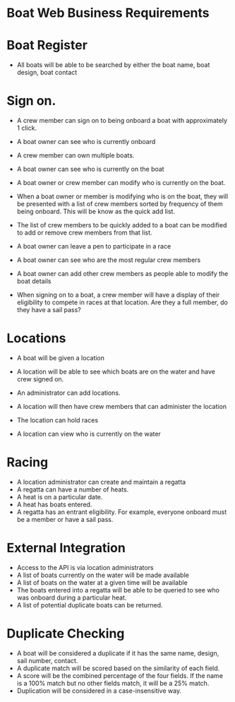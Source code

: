 # Boat Web Business Requirements

# Boat Register
- All boats will be able to be searched by either the boat name, boat design, boat contact

# Sign on.
- A crew member can sign on to being onboard a boat with approximately 1 click.
- A boat owner can see who is currently onboard
- A crew member can own multiple boats.
- A boat owner can see who is currently on the boat
- A boat owner or crew member can modify who is currently on the boat.
- When a boat owner or member is modifying who is on the boat, they will be presented with a list of crew members sorted by frequency of them being onboard. This will be know as the quick add list.
- The list of crew members to be quickly added to a boat can be modified to add or remove crew members from that list.
- A boat owner can leave a pen to participate in a race
- A boat owner can see who are the most regular crew members
- A boat owner can add other crew members as people able to modify the boat details

- When signing on to a boat, a crew member will have a display of their eligibility to compete in races at that location. Are they a full member, do they have a sail pass?

# Locations
- A boat will be given a location
- A location will be able to see which boats are on the water and have crew signed on.

- An administrator can add locations.
- A location will then have crew members that can administer the location
- The location can hold races
- A location can view who is currently on the water

# Racing
- A location administrator can create and maintain a regatta
- A regatta can have a number of heats.
- A heat is on a particular date.
- A heat has boats entered.
- A regatta has an entrant eligibility. For example, everyone onboard must be a member or have a sail pass.

# External Integration
- Access to the API is via location administrators
- A list of boats currently on the water will be made available
- A list of boats on the water at a given time will be available
- The boats entered into a regatta will be able to be queried to see who was onboard during a particular heat.
- A list of potential duplicate boats can be returned.

# Duplicate Checking
- A boat will be considered a duplicate if it has the same name, design, sail number, contact.
- A duplicate match will be scored based on the similarity of each field.
- A score will be the combined percentage of the four fields. If the name is a 100% match but no other fields match, it will be a 25% match.
- Duplication will be considered in a case-insensitive way.

